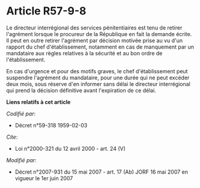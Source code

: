 # Article R57-9-8

Le directeur interrégional des services pénitentiaires est tenu de retirer l'agrément lorsque le procureur de la République
en fait la demande écrite. Il peut en outre retirer l'agrément par décision motivée prise au vu d'un rapport du chef
d'établissement, notamment en cas de manquement par un mandataire aux règles relatives à la sécurité et au bon ordre de
l'établissement.

En cas d'urgence et pour des motifs graves, le chef d'établissement peut suspendre l'agrément du mandataire, pour une durée
qui ne peut excéder deux mois, sous réserve d'en informer sans délai le directeur interrégional qui prend la décision
définitive avant l'expiration de ce délai.

**Liens relatifs à cet article**

_Codifié par_:

  - Décret n°59-318 1959-02-03

_Cite_:

  - Loi n°2000-321 du 12 avril 2000 - art. 24 (V)

_Modifié par_:

  - Décret n°2007-931 du 15 mai 2007 - art. 17 (Ab) JORF 16 mai 2007 en vigueur le 1er juin 2007
